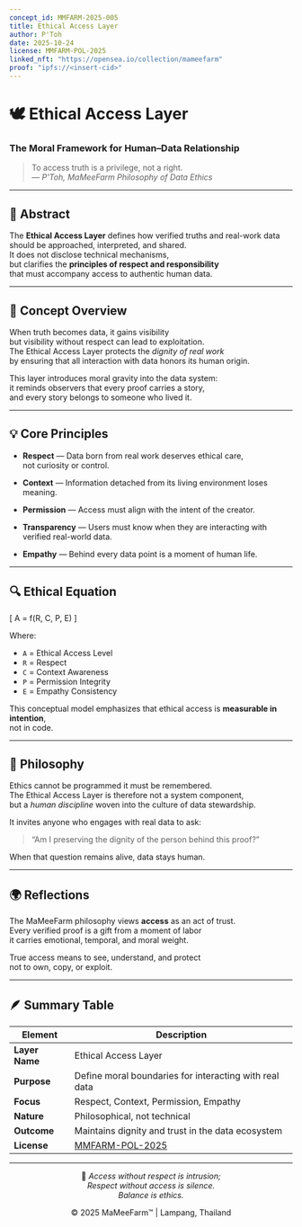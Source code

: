 ```yaml
---
concept_id: MMFARM-2025-005
title: Ethical Access Layer
author: P'Toh
date: 2025-10-24
license: MMFARM-POL-2025
linked_nft: "https://opensea.io/collection/mameefarm"
proof: "ipfs://<insert-cid>"
---
```


# 🕊 Ethical Access Layer  
### The Moral Framework for Human–Data Relationship

> To access truth is a privilege, not a right.  
> — *P'Toh, MaMeeFarm Philosophy of Data Ethics*

---

## 🧭 Abstract

The **Ethical Access Layer** defines how verified truths and real-work data  
should be approached, interpreted, and shared.  
It does not disclose technical mechanisms,  
but clarifies the **principles of respect and responsibility**  
that must accompany access to authentic human data.

---

## 🌱 Concept Overview

When truth becomes data, it gains visibility  
but visibility without respect can lead to exploitation.  
The Ethical Access Layer protects the *dignity of real work*  
by ensuring that all interaction with data honors its human origin.

This layer introduces moral gravity into the data system:  
it reminds observers that every proof carries a story,  
and every story belongs to someone who lived it.

---

## 💡 Core Principles

- **Respect** — Data born from real work deserves ethical care,  
  not curiosity or control.  

- **Context** — Information detached from its living environment loses meaning.  

- **Permission** — Access must align with the intent of the creator.  

- **Transparency** — Users must know when they are interacting with verified real-world data.  

- **Empathy** — Behind every data point is a moment of human life.

---

## 🔍 Ethical Equation

\[
A = f(R, C, P, E)
\]

Where:  
- `A` = Ethical Access Level  
- `R` = Respect  
- `C` = Context Awareness  
- `P` = Permission Integrity  
- `E` = Empathy Consistency  

This conceptual model emphasizes that ethical access is **measurable in intention**,  
not in code.

---

## 🌾 Philosophy

Ethics cannot be programmed  it must be remembered.  
The Ethical Access Layer is therefore not a system component,  
but a *human discipline* woven into the culture of data stewardship.

It invites anyone who engages with real data to ask:  
> “Am I preserving the dignity of the person behind this proof?”

When that question remains alive, data stays human.

---

## 🌍 Reflections

The MaMeeFarm philosophy views **access** as an act of trust.  
Every verified proof is a gift from a moment of labor   
it carries emotional, temporal, and moral weight.

True access means to see, understand, and protect   
not to own, copy, or exploit.

---

## 🪶 Summary Table

| Element | Description |
|----------|-------------|
| **Layer Name** | Ethical Access Layer |
| **Purpose** | Define moral boundaries for interacting with real data |
| **Focus** | Respect, Context, Permission, Empathy |
| **Nature** | Philosophical, not technical |
| **Outcome** | Maintains dignity and trust in the data ecosystem |
| **License** | [MMFARM-POL-2025](../LICENSE.md) |

---

<div align="center">

💚 *Access without respect is intrusion;  
Respect without access is silence.  
Balance is ethics.*  

© 2025 MaMeeFarm™ | Lampang, Thailand

</div>
